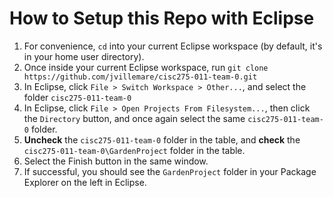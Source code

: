 # How to Setup this Repo with Eclipse

1. For convenience, `cd` into your current Eclipse workspace (by default, it's in your home user directory).
2. Once inside your current Eclipse workspace, run `git clone https://github.com/jvillemare/cisc275-011-team-0.git`
3. In Eclipse, click `File > Switch Workspace > Other...`, and select the folder `cisc275-011-team-0`
4. In Eclipse, click `File > Open Projects From Filesystem...`, then click the `Directory` button, and once again select the same `cisc275-011-team-0` folder.
5. **Uncheck** the `cisc275-011-team-0` folder in the table, and **check** the `cisc275-011-team-0\GardenProject` folder in the table.
6. Select the Finish button in the same window.
7. If successful, you should see the `GardenProject` folder in your Package Explorer on the left in Eclipse.
